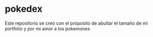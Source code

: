 # pokedex
Este repositorio se creó con el próposito de abultar el tamaño de mi portfolio y por mi amor a los pokemones
